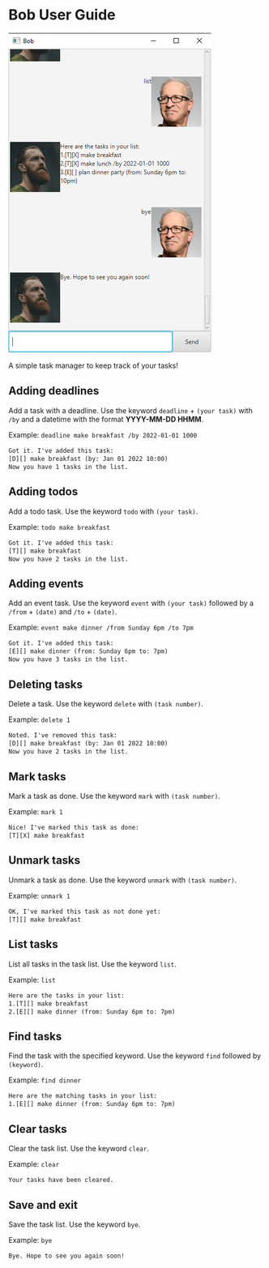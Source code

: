 # Bob User Guide

![image of product](./Ui.png)

A simple task manager to keep track of your tasks!

## Adding deadlines

Add a task with a deadline.
Use the keyword `deadline` + `(your task)` with `/by` and a datetime with the format **YYYY-MM-DD HHMM**.

Example: `deadline make breakfast /by 2022-01-01 1000`


```
Got it. I've added this task:
[D][] make breakfast (by: Jan 01 2022 10:00)
Now you have 1 tasks in the list.
```

## Adding todos

Add a todo task.
Use the keyword `todo` with `(your task)`.

Example: `todo make breakfast`


```
Got it. I've added this task:
[T][] make breakfast
Now you have 2 tasks in the list.
```

## Adding events

Add an event task.
Use the keyword `event` with `(your task)` followed by a `/from` + `(date)` and `/to` + `(date)`.

Example: `event make dinner /from Sunday 6pm /to 7pm`


```
Got it. I've added this task:
[E][] make dinner (from: Sunday 6pm to: 7pm)
Now you have 3 tasks in the list.
```

## Deleting tasks

Delete a task.
Use the keyword `delete` with `(task number)`.

Example: `delete 1`

```
Noted. I've removed this task:
[D][] make breakfast (by: Jan 01 2022 10:00)
Now you have 2 tasks in the list.
```

## Mark tasks

Mark a task as done.
Use the keyword `mark` with `(task number)`.

Example: `mark 1`

```
Nice! I've marked this task as done:
[T][X] make breakfast
```

## Unmark tasks

Unmark a task as done.
Use the keyword `unmark` with `(task number)`.

Example: `unmark 1`

```
OK, I've marked this task as not done yet:
[T][] make breakfast
```

## List tasks

List all tasks in the task list.
Use the keyword `list`.

Example: `list`

```
Here are the tasks in your list:
1.[T][] make breakfast
2.[E][] make dinner (from: Sunday 6pm to: 7pm)
```

## Find tasks

Find the task with the specified keyword.
Use the keyword `find` followed by `(keyword)`.

Example: `find dinner`

```
Here are the matching tasks in your list:
1.[E][] make dinner (from: Sunday 6pm to: 7pm)
```

## Clear tasks

Clear the task list.
Use the keyword `clear`.

Example: `clear`

```
Your tasks have been cleared.
```

## Save and exit

Save the task list.
Use the keyword `bye`.

Example: `bye`

```
Bye. Hope to see you again soon!
```